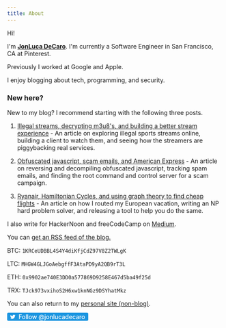 ```yaml
---
title: About
---
```


Hi! 

I'm <a href="https://twitter.com/jonlucadecaro"><b>JonLuca DeCaro</b></a>. I'm currently a Software Engineer in San Francisco, CA at Pinterest.

Previously I worked at Google and Apple. 

I enjoy blogging about tech, programming, and security. 

### New here?

New to my blog? I recommend starting with the following three posts.

1. [Illegal streams, decrypting m3u8's, and building a better stream experience](https://blog.jonlu.ca/posts/illegal-streams?ref=about) - An article on exploring illegal sports streams online, building a client to watch them, and seeing how the streamers are piggybacking real services.

2. [Obfuscated javascript, scam emails, and American Express](https://blog.jonlu.ca/posts/deobfuscating-amex-scammer?ref=about) - An article on reversing and decompiling obfuscated javascript, tracking spam emails, and finding the root command and control server for a scam campaign.

3. [Ryanair, Hamiltonian Cycles, and using graph theory to find cheap flights](https://blog.jonlu.ca/posts/ryan-air?ref=about) - An article on how I routed my European vacation, writing an NP hard problem solver, and releasing a tool to help you do the same.

I also write for HackerNoon and freeCodeCamp on [Medium](https://medium.com/@jonluca).

You can <a href="/feed.xml">get an RSS feed of the blog.</a>

BTC: `1KRCeUDBBL4S4Y4diKfjCdZ97V8Z2TWLgK`

LTC: `MHGW4GLJGoAebgffF3AtaPD9yA2QB9rT3L`

ETH: `0x9902ae740E3DD0a577869D9258E467d5ba49f25d`

TRX: `TJck973vxihoS2H6xw1knNGz9DSYhatMkz`

You can also return to my [personal site (non-blog)](https://jonlu.ca).

<style>
.twt-btn-o{max-width:100%}.twt-btn{position:relative;text-decoration:none;height:20px;box-sizing:border-box;padding:1px 8px 1px 6px;background-color:#1b95e0;color:#fff;border-radius:3px;font-weight:500;cursor:pointer}.rtl .twt-btn{padding:1px 6px 1px 8px;text-decoration:none;}.twt-btn:active,.twt-btn:focus,.twt-btn:hover{background-color:#0c7abf}.twt-btn:active{box-shadow:inset 0 3px 5px rgba(0,0,0,.1)}.xl .twt-btn:active{box-shadow:inset 0 3px 7px rgba(0,0,0,.1)}.twt-btn i{position:relative;top:2px;display:inline-block;width:14px;height:14px;text-decoration:none;background:transparent 0 0 no-repeat;background-image:url(data:image/svg+xml,%3Csvg%20xmlns%3D%22http%3A%2F%2Fwww.w3.org%2F2000%2Fsvg%22%20viewBox%3D%220%200%2072%2072%22%3E%3Cpath%20fill%3D%22none%22%20d%3D%22M0%200h72v72H0z%22%2F%3E%3Cpath%20class%3D%22icon%22%20fill%3D%22%23fff%22%20d%3D%22M68.812%2015.14c-2.348%201.04-4.87%201.744-7.52%202.06%202.704-1.62%204.78-4.186%205.757-7.243-2.53%201.5-5.33%202.592-8.314%203.176C56.35%2010.59%2052.948%209%2049.182%209c-7.23%200-13.092%205.86-13.092%2013.093%200%201.026.118%202.02.338%202.98C25.543%2024.527%2015.9%2019.318%209.44%2011.396c-1.125%201.936-1.77%204.184-1.77%206.58%200%204.543%202.312%208.552%205.824%2010.9-2.146-.07-4.165-.658-5.93-1.64-.002.056-.002.11-.002.163%200%206.345%204.513%2011.638%2010.504%2012.84-1.1.298-2.256.457-3.45.457-.845%200-1.666-.078-2.464-.23%201.667%205.2%206.5%208.985%2012.23%209.09-4.482%203.51-10.13%205.605-16.26%205.605-1.055%200-2.096-.06-3.122-.184%205.794%203.717%2012.676%205.882%2020.067%205.882%2024.083%200%2037.25-19.95%2037.25-37.25%200-.565-.013-1.133-.038-1.693%202.558-1.847%204.778-4.15%206.532-6.774z%22%2F%3E%3C%2Fsvg%3E)}.twt-btn .label{margin-left:3px;white-space:nowrap; color:white;}.twt-btn .label b{font-weight:500;white-space:nowrap}</style>

<a target="_blank" class="twt-btn" title="Follow @jonlucadecaro on Twitter" href="https://twitter.com/jonlucadecaro">
<i></i>
<span class="label">Follow @jonlucadecaro</span>
</a>
